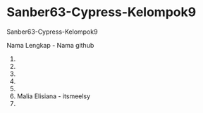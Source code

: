 # Sanber63-Cypress-Kelompok9
Sanber63-Cypress-Kelompok9

Nama Lengkap - Nama github

1. 
2. 
3.
4.
5.
6. Malia Elisiana - itsmeelsy
7.